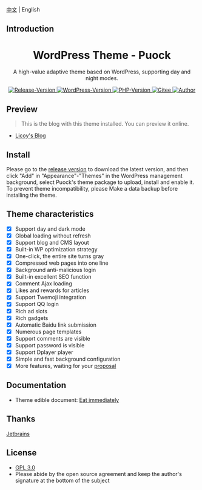 [中文](./README.md) | English

## Introduction

<div align="center">
    <h1>WordPress Theme - Puock</h1>
    <p>A high-value adaptive theme based on WordPress, supporting day and night modes.</p>
      <a href="https://github.com/Licoy/wordpress-theme-puock/releases/latest">
        <img src="https://img.shields.io/github/v/release/Licoy/wordpress-theme-puock.svg?logo=git&style=for-the-badge" alt="Release-Version">
      </a>
    <a href="https://github.com/Licoy/wordpress-theme-puock">
        <img src="https://img.shields.io/badge/WordPress-V5.0+-0099CC.svg?logo=wordpress&style=for-the-badge" alt="WordPress-Version">
      </a>
    <a href="https://github.com/Licoy/wordpress-theme-puock">
        <img src="https://img.shields.io/badge/PHP-V7.0+-666699.svg?logo=php&style=for-the-badge" alt="PHP-Version">
      </a>
     <a href="https://gitee.com/licoy/wordpress-theme-puock">
        <img src="https://img.shields.io/badge/Gitee-%E7%A0%81%E4%BA%91-CC3333.svg?style=for-the-badge" alt="Gitee">
      </a>
    <a href="https://github.com/Licoy">
        <img src="https://img.shields.io/badge/author-Licoy-ff69b4.svg?style=for-the-badge" alt="Author">
      </a>
</div>

## Preview

> This is the blog with this theme installed. You can preview it online.

- [Licoy's Blog](https://www.licoy.cn/)

## Install

Please go to the [release version](https://github.com/Licoy/wordpress-theme-puock/releases) to download the latest version, and then click "Add" in "Appearance"-"Themes" in the WordPress management background, select Puock's theme package to upload, install and enable it. To prevent theme incompatibility, please Make a data backup before installing the theme.

## Theme characteristics

- [x] Support day and dark mode
- [x] Global loading without refresh
- [x] Support blog and CMS layout
- [x] Built-in WP optimization strategy
- [x] One-click, the entire site turns gray
- [x] Compressed web pages into one line
- [x] Background anti-malicious login
- [x] Built-in excellent SEO function
- [x] Comment Ajax loading
- [x] Likes and rewards for articles
- [x] Support Twemoji integration
- [x] Support QQ login
- [x] Rich ad slots
- [x] Rich gadgets
- [x] Automatic Baidu link submission
- [x] Numerous page templates
- [x] Support comments are visible
- [x] Support password is visible
- [x] Support Dplayer player
- [x] Simple and fast background configuration
- [x] More features, waiting for your [proposal](https://github.com/Licoy/wordpress-theme-puock/issues)

## Documentation

- Theme edible document: [Eat immediately](https://www.licoy.cn/puock-doc.html)

## Thanks

[Jetbrains](https://www.jetbrains.com/?from=wordpress-theme-puock)

## License

- [GPL 3.0](./LICENSE)
- Please abide by the open source agreement and keep the author's signature at the bottom of the subject
